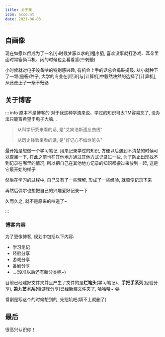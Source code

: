 ```yaml
---
title: 关于我
icon: account
date: 2021-06-03
---
```


## 自画像

现在如愿以偿成为了一名[小时候梦寐以求的]程序猿, 喜欢没事就打游戏、耳朵里面时常塞俩耳机、闲的时候也会看看番(~~二刺猿~~)

小时候就对电子设备啥的特别感兴趣, 有机会上手的话总会捣鼓捣鼓. 从小就种下了一颗(~~黑客~~)种子, 大学的专业在[经济]与[计算机]中毅然决然的选择了[计算机], ~~从此走上了一条不归路~~

## 关于博客

::: info 原本不是博客的
对于我这种学渣来说，学过的知识可太TM容易忘了, 没办法只能寄希望于电子大脑...

> 从科学研究来看的话, 是"艾宾浩斯遗忘曲线"
>
> 从历史经验来看的话, 是"好记心不如烂笔头"

最开始是想做一个学习笔记, 用来记录学过的知识, 方便以后遇到不清楚的时候可以查阅一下, 在此之前也在其他地方通过其他方式记录过一些, 为了防止出现找不到记录在哪里的情况, 所以把自己在其他地方记录的知识都搬过来放到一起, 这是它最开始的样子

然后在学习的过程中, 自己又有了一些理解, 形成了一些经验, 就顺便记录下来

再然后偶尔也想把自己的兴趣爱好记录一下

久而久之, 就不是原来的味道了~

:::

### 博客内容

为了更像博客, 规划中包括以下内容:

- 学习笔记
- 经验分享
- 游戏分享
- 番剧分享
- ...(没准以后还有新分类呢~)

目前已经建好文件夹并且产生了文件的是**烂笔头**(学习笔记)、**手把手系列**(经验分享), **第九艺术系列**(游戏分享)已经新建文件夹了, 哈哈哈~ :joy:

番剧是写这个的时候想到的, 先挖坑吧(填不上就删了)

## 最后

很高兴认识你！
